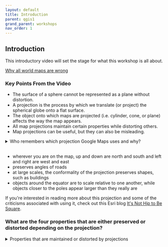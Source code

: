 ```yaml
---
layout: default
title: Introduction
parent: qgis1
grand_parent: workshops
nav_order: 1
---
```



## Introduction

This introductory video will set the stage for what this workshop is all about.

[Why all world maps are wrong](https://www.youtube.com/watch?v=kIID5FDi2JQ)

### Key Points From the Video

* The surface of a sphere cannot be represented as a plane without distortion.
* A projection is the process by which we translate (or project) the spherical globe onto a flat surface.
* The object onto which maps are projected (i.e. cylinder, cone, or plane) affects the way the map appears.
* All map projections maintain certain properties while distorting others.
* Map projections can be useful, but they can also be misleading.

<details>
<summary>Who remembers which projection Google Maps uses and why?</summary>

Web Mercator </details>
<br>

- wherever you are on the map, up and down are north and south and left and right are west and east
- preserves angles of roads
- at large scales, the conformality of the projection preserves shapes, such as buildings
- objects around the equator are to scale relative to one another, while objects closer to the poles appear larger than they really are


If you're interested in reading more about this projection and some of the criticisms associated with using it, check out this Esri blog [It's Not Hip to Be Square](https://www.esri.com/arcgis-blog/products/arcgis-pro/mapping/mercator-its-not-hip-to-be-square/).

### What are the four properties that are either preserved or distorted depending on the projection?

<details>
<summary>Properties that are maintained or distorted by projections</summary>
<br>
Shape (angle), size (area), direction, and distance
</details>




